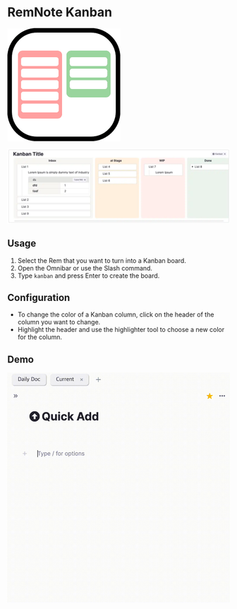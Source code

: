 # RemNote Kanban

![logo](https://raw.githubusercontent.com/browneyedsoul/RemNote-Kanban/main/public/logo.png)

![demo](https://raw.githubusercontent.com/browneyedsoul/RemNote-Kanban/main/public/demo.webp)

## Usage

1. Select the Rem that you want to turn into a Kanban board.
2. Open the Omnibar or use the Slash command.
3. Type `kanban` and press Enter to create the board.

## Configuration

- To change the color of a Kanban column, click on the header of the column you want to change.
- Highlight the header and use the highlighter tool to choose a new color for the column.

## Demo

![demo](https://raw.githubusercontent.com/browneyedsoul/RemNote-Kanban/main/public/demo.gif)